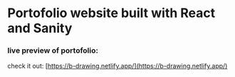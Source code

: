 # Portofolio website built with React and Sanity

### live preview of portofolio:

check it out: [https://b-drawing.netlify.app/](https://b-drawing.netlify.app/)
